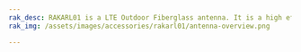 ```yaml
---
rak_desc: RAKARL01 is a LTE Outdoor Fiberglass antenna. It is a high efficient, IP67 rated antenna.  
rak_img: /assets/images/accessories/rakarl01/antenna-overview.png

---
```


<rk-redirect to="/Product-Categories/Accessories/RAKARL01/Overview/" />